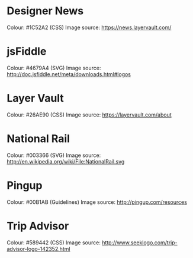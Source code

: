 # Designer News

Colour: #1C52A2 (CSS)
Image source: https://news.layervault.com/

# jsFiddle

Colour: #4679A4 (SVG)
Image source: http://doc.jsfiddle.net/meta/downloads.html#logos

# Layer Vault

Colour: #26AE90 (CSS)
Image source: https://layervault.com/about

# National Rail

Colour: #003366 (SVG)
Image source: http://en.wikipedia.org/wiki/File:NationalRail.svg

# Pingup
Colour: #00B1AB (Guidelines)
Image source: http://pingup.com/resources

# Trip Advisor

Colour: #589442 (CSS)
Image source: http://www.seeklogo.com/trip-advisor-logo-142352.html